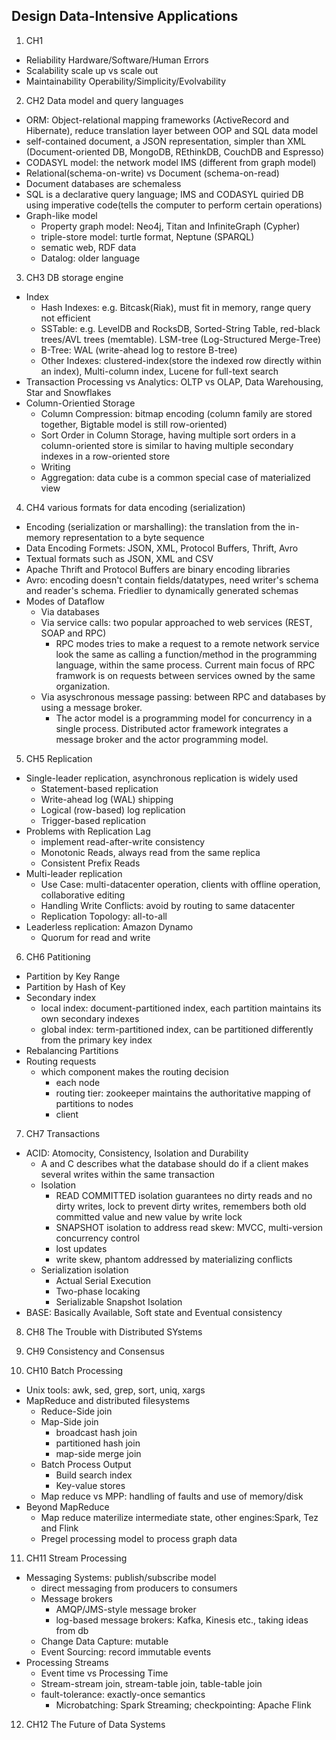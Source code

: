 ## Design Data-Intensive Applications
1. CH1 
  * Reliability		Hardware/Software/Human Errors 
  * Scalability 	scale up vs scale out
  * Maintainability	Operability/Simplicity/Evolvability

2. CH2 Data model and query languages
  * ORM: Object-relational mapping frameworks (ActiveRecord and Hibernate), reduce translation layer between OOP and SQL data model
  * self-contained document, a JSON representation, simpler than XML (Document-oriented DB, MongoDB, REthinkDB, CouchDB and Espresso)
  * CODASYL model: the network model IMS (different from graph model)
  * Relational(schema-on-write) vs Document (schema-on-read)
  * Document databases are schemaless
  * SQL is a declarative query language; IMS and CODASYL quiried DB using imperative code(tells the computer to perform certain operations)
  * Graph-like model
    * Property graph model: Neo4j, Titan and InfiniteGraph (Cypher)
    * triple-store model: turtle format, Neptune (SPARQL)
    * sematic web, RDF data
    * Datalog: older language

3. CH3 DB storage engine
  * Index
    * Hash Indexes: e.g. Bitcask(Riak), must fit in memory, range query not efficient
    * SSTable: e.g. LevelDB and RocksDB, Sorted-String Table, red-black trees/AVL trees (memtable). LSM-tree (Log-Structured Merge-Tree)
    * B-Tree: WAL (write-ahead log to restore B-tree)
    * Other Indexes: clustered-index(store the indexed row directly within an index), Multi-column index, Lucene for full-text search 
  * Transaction Processing vs Analytics: OLTP vs OLAP, Data Warehousing, Star and Snowflakes
  * Column-Orientied Storage
    * Column Compression: bitmap encoding (column family are stored together, Bigtable model is still row-oriented)
    * Sort Order in Column Storage, having multiple sort orders in a column-oriented store is similar to having multiple secondary indexes in a row-oriented store
    * Writing
    * Aggregation: data cube is a common special case of materialized view

4. CH4 various formats for data encoding (serialization)
  * Encoding (serialization or marshalling): the translation from the in-memory representation to a byte sequence
  * Data Encoding Formets: JSON, XML, Protocol Buffers, Thrift, Avro
  * Textual formats such as JSON, XML and CSV
  * Apache Thrift and Protocol Buffers are binary encoding libraries
  * Avro: encoding doesn't contain fields/datatypes, need writer's schema and reader's schema. Friedlier to dynamically generated schemas
  * Modes of Dataflow
    * Via databases
    * Via service calls: two popular approached to web services (REST, SOAP and RPC)
      * RPC modes tries to make a request to a remote network service look the same as calling a function/method in the programming language, within the same process. Current main focus of RPC framwork is on requests between services owned by the same organization.
    * Via asyschronous message passing: between RPC and databases by using a message broker. 
      * The actor model is a programming model for concurrency in a single process. Distributed actor framework integrates a message broker and the actor programming model.

5. CH5 Replication
  * Single-leader replication, asynchronous replication is widely used
    * Statement-based replication
    * Write-ahead log (WAL) shipping
    * Logical (row-based) log replication
    * Trigger-based replication
  * Problems with Replication Lag
    * implement read-after-write consistency
    * Monotonic Reads, always read from the same replica
    * Consistent Prefix Reads 
  * Multi-leader replication
    * Use Case: multi-datacenter operation, clients with offline operation, collaborative editing
    * Handling Write Conflicts: avoid by routing to same datacenter
    * Replication Topology: all-to-all
  * Leaderless replication: Amazon Dynamo
    * Quorum for read and write

6. CH6 Patitioning
  * Partition by Key Range
  * Partition by Hash of Key
  * Secondary index
    * local index: document-partitioned index, each partition maintains its own secondary indexes
    * global index: term-partitioned index, can be partitioned differently from the primary key index
  * Rebalancing Partitions
  * Routing requests
    * which component makes the routing decision
      * each node
      * routing tier: zookeeper maintains the authoritative mapping of partitions to nodes
      * client
  
7. CH7 Transactions
  * ACID: Atomocity, Consistency, Isolation and Durability
    * A and C describes what the database should do if a client makes several writes within the same transaction
    * Isolation
      * READ COMMITTED isolation guarantees no dirty reads and no dirty writes, lock to prevent dirty writes, remembers both old committed value and new value by write lock
      * SNAPSHOT isolation to address read skew: MVCC, multi-version concurrency control
      * lost updates
      * write skew, phantom addressed by materializing conflicts
    * Serialization isolation
      * Actual Serial Execution
      * Two-phase locaking
      * Serializable Snapshot Isolation 
  * BASE: Basically Available, Soft state and Eventual consistency

8. CH8 The Trouble with Distributed SYstems
9. CH9 Consistency and Consensus

10. CH10 Batch Processing
  * Unix tools: awk, sed, grep, sort, uniq, xargs
  * MapReduce and distributed filesystems
    * Reduce-Side join
    * Map-Side join
      * broadcast hash join
      * partitioned hash join
      * map-side merge join
    * Batch Process Output
      * Build search index
      * Key-value stores
    * Map reduce vs MPP: handling of faults and use of memory/disk 
  * Beyond MapReduce
    * Map reduce materilize intermediate state, other engines:Spark, Tez and Flink
    * Pregel processing model to process graph data

11. CH11 Stream Processing
  * Messaging Systems: publish/subscribe model
    * direct messaging from producers to consumers
    * Message brokers
      * AMQP/JMS-style message broker
      * log-based message brokers: Kafka, Kinesis etc., taking ideas from db
    * Change Data Capture: mutable
    * Event Sourcing: record immutable events
  * Processing Streams
    * Event time vs Processing Time
    * Stream-stream join, stream-table join, table-table join
    * fault-tolerance: exactly-once semantics
      * Microbatching: Spark Streaming; checkpointing: Apache Flink

12. CH12 The Future of Data Systems 
